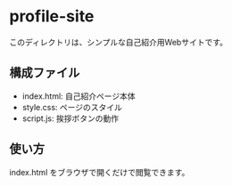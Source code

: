 # profile-site

このディレクトリは、シンプルな自己紹介用Webサイトです。

## 構成ファイル
- index.html: 自己紹介ページ本体
- style.css: ページのスタイル
- script.js: 挨拶ボタンの動作

## 使い方
index.html をブラウザで開くだけで閲覧できます。
